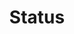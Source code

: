 ---
layout: component.njk
tags: 
    - mobile_components_en
key: status-mobile_en
title: Status
parent: mobile_components_en
image: mobile/overview/status.webp
keywords: status, alert, warning, success, information
order: 175
---